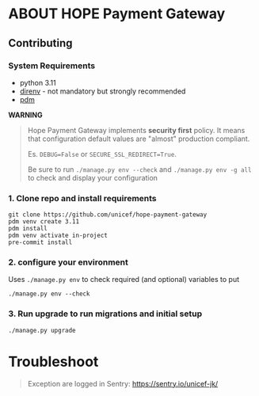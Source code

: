 ABOUT HOPE Payment Gateway
==========================


## Contributing

### System Requirements

- python 3.11
- [direnv](https://direnv.net/) - not mandatory but strongly recommended
- [pdm](https://pdm.fming.dev/2.9/)




**WARNING**  
> Hope Payment Gateway implements **security first** policy. It means that configuration default values are "almost" production compliant.
> 
> Es. `DEBUG=False` or `SECURE_SSL_REDIRECT=True`. 
> 
> Be sure to run `./manage.py env --check` and  `./manage.py env -g all` to check and display your configuration
 


### 1. Clone repo and install requirements
    git clone https://github.com/unicef/hope-payment-gateway 
    pdm venv create 3.11
    pdm install
    pdm venv activate in-project
    pre-commit install

### 2. configure your environment

Uses `./manage.py env` to check required (and optional) variables to put 

    ./manage.py env --check


### 3. Run upgrade to run migrations and initial setup

    ./manage.py upgrade

# Troubleshoot
> Exception are logged in Sentry: https://sentry.io/unicef-jk/
